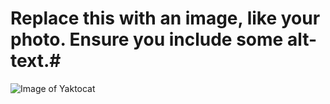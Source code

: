 # Replace this with an image, like your photo. Ensure you include some alt-text.#

![Image of Yaktocat](https://octodex.github.com/images/yaktocat.png)
